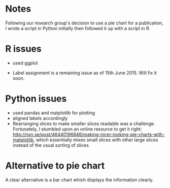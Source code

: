 # Notes

Following our research group's decision to use a pie chart for a publication, I wrote a script in Python initially then followed it up with a script in R.

R issues
=========

- used ggplot
* Label assignment is a remaining issue as of 15th June 2015. Will fix it soon.

Python issues
==============

- used pandas and matplotlib for plotting
- aligned labels accordingly
- Rearranging slices to make smaller slices readable was a challenge. Fortunately, I stumbled upon an online resource to get it right: http://nxn.se/post/46440196846/making-nicer-looking-pie-charts-with-matplotlib, which essentially mixes small slices with other large slices instead of the usual sorting of slices

Alternative to pie chart
=========================

A clear alternative is a bar chart which displays the information clearly.


